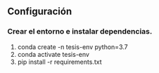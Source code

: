 ## Configuración

### Crear el entorno e instalar dependencias.

1. conda create -n tesis-env python=3.7
2. conda activate tesis-env
3. pip install -r requirements.txt



